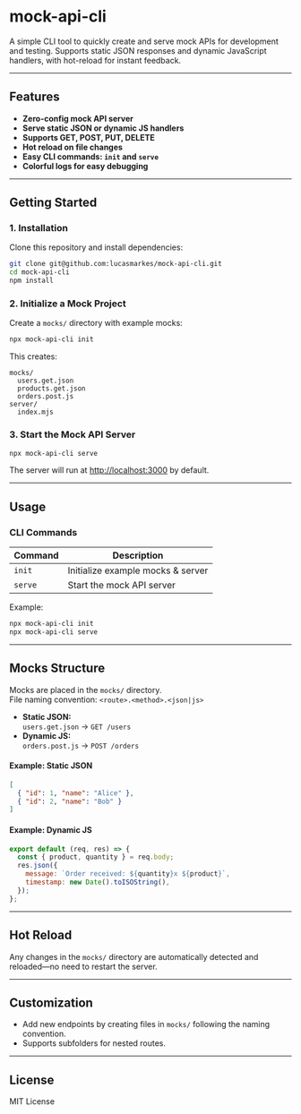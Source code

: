 # mock-api-cli

A simple CLI tool to quickly create and serve mock APIs for development and testing. Supports static JSON responses and dynamic JavaScript handlers, with hot-reload for instant feedback.

---

## Features

- **Zero-config mock API server**  
- **Serve static JSON or dynamic JS handlers**  
- **Supports GET, POST, PUT, DELETE**  
- **Hot reload on file changes**  
- **Easy CLI commands: `init` and `serve`**  
- **Colorful logs for easy debugging**  

---

## Getting Started

### 1. Installation

Clone this repository and install dependencies:

```sh
git clone git@github.com:lucasmarkes/mock-api-cli.git
cd mock-api-cli
npm install
```

### 2. Initialize a Mock Project

Create a `mocks/` directory with example mocks:

```sh
npx mock-api-cli init
```

This creates:

```
mocks/
  users.get.json
  products.get.json
  orders.post.js
server/
  index.mjs
```

### 3. Start the Mock API Server

```sh
npx mock-api-cli serve
```

The server will run at [http://localhost:3000](http://localhost:3000) by default.

---

## Usage

### CLI Commands

| Command         | Description                       |
|-----------------|-----------------------------------|
| `init`          | Initialize example mocks & server  |
| `serve`         | Start the mock API server         |

Example:

```sh
npx mock-api-cli init
npx mock-api-cli serve
```

---

## Mocks Structure

Mocks are placed in the `mocks/` directory.  
File naming convention: `<route>.<method>.<json|js>`

- **Static JSON:**  
  `users.get.json` → `GET /users`
- **Dynamic JS:**  
  `orders.post.js` → `POST /orders`

#### Example: Static JSON

```json
[
  { "id": 1, "name": "Alice" },
  { "id": 2, "name": "Bob" }
]
```

#### Example: Dynamic JS

```js
export default (req, res) => {
  const { product, quantity } = req.body;
  res.json({
    message: `Order received: ${quantity}x ${product}`,
    timestamp: new Date().toISOString(),
  });
};
```

---

## Hot Reload

Any changes in the `mocks/` directory are automatically detected and reloaded—no need to restart the server.

---

## Customization

- Add new endpoints by creating files in `mocks/` following the naming convention.
- Supports subfolders for nested routes.

---

## License

MIT License